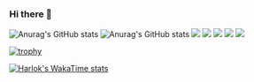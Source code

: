 ### Hi there 👋

<!--
**jaeyoung99-lee/jaeyoung99-lee** is a ✨ _special_ ✨ repository because its `README.md` (this file) appears on your GitHub profile.

Here are some ideas to get you started:

- 🔭 I’m currently working on ...
- 🌱 I’m currently learning ...
- 👯 I’m looking to collaborate on ...
- 🤔 I’m looking for help with ...
- 💬 Ask me about ...
- 📫 How to reach me: ...
- 😄 Pronouns: ...
- ⚡ Fun fact: ...
-->

![Anurag's GitHub stats](https://github-readme-stats.vercel.app/api/top-langs/?username=jaeyoung99-lee&exclude_repo=jaeyoung99-lee.github.io&layout=compact&theme=blue-green)
![Anurag's GitHub stats](https://github-readme-stats.vercel.app/api?username=jaeyoung99-lee&show_icons=true&theme=blue-green)
![](https://github-profile-summary-cards.vercel.app/api/cards/profile-details?username=jaeyoung99-lee&theme=blue_green)
![](https://github-profile-summary-cards.vercel.app/api/cards/most-commit-language?username=jaeyoung99-lee&theme=blue_green)
![](https://github-profile-summary-cards.vercel.app/api/cards/repos-per-language?username=jaeyoung99-lee&theme=blue_green)
![](https://github-profile-summary-cards.vercel.app/api/cards/stats?username=jaeyoung99-lee&theme=blue_green)
![](https://github-profile-summary-cards.vercel.app/api/cards/productive-time?username=jaeyoung99-lee&theme=blue_green)

[![trophy](https://github-profile-trophy.vercel.app/?username=jaeyoung99-lee&theme=flat&column=8)](https://github.com/jaeyoung99-lee/)

[![Harlok's WakaTime stats](https://github-readme-stats.vercel.app/api/wakatime?username=jaeyoung99-lee)](https://github.com/anuraghazra/github-readme-stats&range=all_time)

